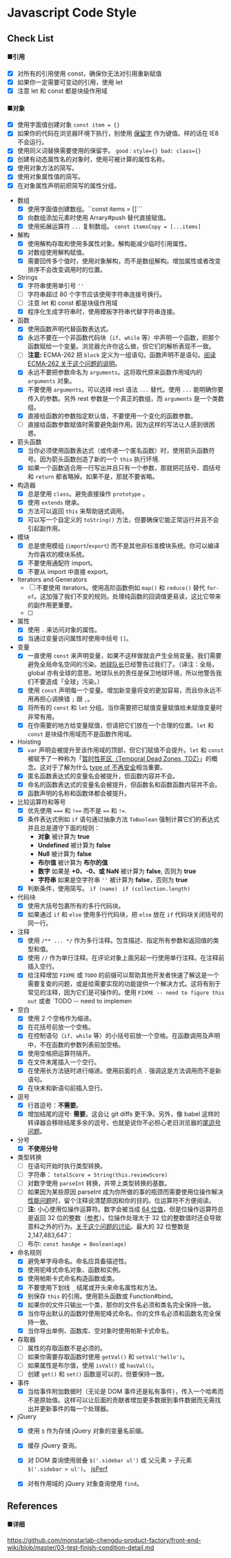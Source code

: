 # Javascript Code Style

## Check List

#### ■引用
  - [x] 对所有的引用使用 const，确保你无法对引用重新赋值
  - [x] 如果你一定需要可变动的引用，使用 let
  - [x] 注意 let 和 const 都是块级作用域
  
#### ■对象
  - [x] 使用字面值创建对象   ```const item = {}```
  - [x] 如果你的代码在浏览器环境下执行，别使用 [保留字](http://es5.github.io/#x7.6.1) 作为键值。样的话在 IE8 不会运行。 
  - [x] 使用同义词替换需要使用的保留字。 ```good：style={} bad: class={}```
  - [x] 创建有动态属性名的对象时，使用可被计算的属性名称。
  - [x] 使用对象方法的简写。
  - [x] 使用对象属性值的简写。
  - [x] 在对象属性声明前把简写的属性分组。
  
- 数组
  - [x] 使用字面值创建数组。``const items = []```
  - [x] 向数组添加元素时使用 Arrary#push 替代直接赋值。
  - [x] 使用拓展运算符 `...` 复制数组。 ```const itemsCopy = [...items]```
  
- 解构
  - [x] 使用解构存取和使用多属性对象。解构能减少临时引用属性。
  - [x] 对数组使用解构赋值。
  - [x] 需要回传多个值时，使用对象解构，而不是数组解构。增加属性或者改变排序不会改变调用时的位置。
  
- Strings
  - [x] 字符串使用单引号 `''`
  - [ ] 字符串超过 80 个字节应该使用字符串连接号换行。
  - [ ] 注意 let 和 const 都是块级作用域
  - [x] 程序化生成字符串时，使用模板字符串代替字符串连接。

- 函数
  - [x] 使用函数声明代替函数表达式。
  - [x] 永远不要在一个非函数代码块（`if`、`while` 等）中声明一个函数，把那个函数赋给一个变量。浏览器允许你这么做，但它们的解析表现不一致。
  - [ ] **注意:** ECMA-262 把 `block` 定义为一组语句。函数声明不是语句。[阅读 ECMA-262 关于这个问题的说明](http://www.ecma-international.org/publications/files/ECMA-ST/Ecma-262.pdf#page=97)。
  - [x] 永远不要把参数命名为 `arguments`。这将取代原来函数作用域内的 `arguments` 对象。
  - [x] 不要使用 `arguments`。可以选择 rest 语法 `...` 替代。使用 `...` 能明确你要传入的参数。另外 rest 参数是一个真正的数组，而 `arguments` 是一个类数组。
  - [x] 直接给函数的参数指定默认值，不要使用一个变化的函数参数。
  - [ ] 直接给函数参数赋值时需要避免副作用。因为这样的写法让人感到很困惑。
    
- 箭头函数
  - [x] 当你必须使用函数表达式（或传递一个匿名函数）时，使用箭头函数符号。因为箭头函数创造了新的一个 `this` 执行环境.
  - [x] 如果一个函数适合用一行写出并且只有一个参数，那就把花括号、圆括号和 `return` 都省略掉。如果不是，那就不要省略。
  
- 构造器
  - [x] 总是使用 `class`。避免直接操作 `prototype` 。
  - [x] 使用 `extends` 继承。
  - [x] 方法可以返回 `this` 来帮助链式调用。
  - [x] 可以写一个自定义的 `toString()` 方法，但要确保它能正常运行并且不会引起副作用。
  
- 模块
  - [x] 总是使用模组 (`import`/`export`) 而不是其他非标准模块系统。你可以编译为你喜欢的模块系统。
  - [x] 不要使用通配符 import。
  - [x] 不要从 import 中直接 export。

- Iterators and Generators
  - [ ] 不要使用 iterators。使用高阶函数例如 `map()` 和 `reduce()` 替代 `for-of`。这加强了我们不变的规则。处理纯函数的回调值更易读，这比它带来的副作用更重要。
  - [ ] 
  
- 属性
  - [x] 使用 `.` 来访问对象的属性。
  - [x] 当通过变量访问属性时使用中括号 `[]`。
  
- 变量
  - [x] 一直使用 `const` 来声明变量，如果不这样做就会产生全局变量。我们需要避免全局命名空间的污染。[地球队长](http://www.wikiwand.com/en/Captain_Planet)已经警告过我们了。（译注：全局，global 亦有全球的意思。地球队长的责任是保卫地球环境，所以他警告我们不要造成「全球」污染。）
  - [x] 使用 `const` 声明每一个变量。增加新变量将变的更加容易，而且你永远不用再担心调换错 `;` 跟 `,`。
  - [x] 将所有的 `const` 和 `let` 分组。当你需要把已赋值变量赋值给未赋值变量时非常有用。
  - [x] 在你需要的地方给变量赋值，但请把它们放在一个合理的位置。`let` 和 `const` 是块级作用域而不是函数作用域。
  
- Hoisting
  - [x] `var` 声明会被提升至该作用域的顶部，但它们赋值不会提升。`let` 和 `const` 被赋予了一种称为「[暂时性死区（Temporal Dead Zones, TDZ）](https://developer.mozilla.org/en-US/docs/Web/JavaScript/Reference/Statements/let#Temporal_dead_zone_and_errors_with_let)」的概念。这对于了解为什么 [type of 不再安全](http://es-discourse.com/t/why-typeof-is-no-longer-safe/15)相当重要。
  - [x] 匿名函数表达式的变量名会被提升，但函数内容并不会。
  - [x] 命名的函数表达式的变量名会被提升，但函数名和函数函数内容并不会。
  - [x] 函数声明的名称和函数体都会被提升。
  
- 比较运算符和等号
  - [x] 优先使用 `===` 和 `!==` 而不是 `==` 和 `!=`.
  - [x] 条件表达式例如 `if` 语句通过抽象方法 `ToBoolean` 强制计算它们的表达式并且总是遵守下面的规则：
     + **对象** 被计算为 **true**
     + **Undefined** 被计算为 **false**
     + **Null** 被计算为 **false**
     + **布尔值** 被计算为 **布尔的值**
     + **数字** 如果是 **+0、-0、或 NaN** 被计算为 **false**, 否则为 **true**
     + **字符串** 如果是空字符串 `''` 被计算为 **false**，否则为 **true**
  - [x] 判断条件，使用简写。 ```if (name) ```   ```if (collection.length)```
  
- 代码块
  - [x] 使用大括号包裹所有的多行代码块。
  - [x] 如果通过 `if` 和 `else` 使用多行代码块，把 `else` 放在 `if` 代码块关闭括号的同一行。
  
- 注释
  - [x] 使用 `/** ... */` 作为多行注释。包含描述、指定所有参数和返回值的类型和值。
  - [x] 使用 `//` 作为单行注释。在评论对象上面另起一行使用单行注释。在注释前插入空行。
  - [x] 给注释增加 `FIXME` 或 `TODO` 的前缀可以帮助其他开发者快速了解这是一个需要复查的问题，或是给需要实现的功能提供一个解决方式。这将有别于常见的注释，因为它们是可操作的。使用 `FIXME -- need to figure this out` 或者 `TODO -- need to implemen

- 空白
  - [x] 使用 2 个空格作为缩进。
  - [x] 在花括号前放一个空格。
  - [x] 在控制语句（`if`、`while` 等）的小括号前放一个空格。在函数调用及声明中，不在函数的参数列表前加空格。
  - [x] 使用空格把运算符隔开。
  - [x] 在文件末尾插入一个空行。
  - [x] 在使用长方法链时进行缩进。使用前面的点 `.` 强调这是方法调用而不是新语句。
  - [x] 在块末和新语句前插入空行。
  
- 逗号
  - [x] 行首逗号：**不需要**。
  - [x] 增加结尾的逗号: **需要**。这会让 git diffs 更干净。另外，像 babel 这样的转译器会移除结尾多余的逗号，也就是说你不必担心老旧浏览器的[尾逗号问题](es5/README.md#commas)。

- 分号
  - [x] **不使用分号**
  
- 类型转换
  - [ ] 在语句开始时执行类型转换。 
  - [ ] 字符串： ```totalScore = String(this.reviewScore)```
  - [ ] 对数字使用 `parseInt` 转换，并带上类型转换的基数。
  - [ ] 如果因为某些原因 parseInt 成为你所做的事的瓶颈而需要使用位操作解决[性能问题](http://jsperf.com/coercion-vs-casting/3)时，留个注释说清楚原因和你的目的。位运算符不方便阅读。
  - [ ] **注:** 小心使用位操作运算符。数字会被当成 [64 位值](http://es5.github.io/#x4.3.19)，但是位操作运算符总是返回 32 位的整数（[参考](http://es5.github.io/#x11.7)）。位操作处理大于 32 位的整数值时还会导致意料之外的行为。[关于这个问题的讨论](https://github.com/airbnb/javascript/issues/109)。最大的 32 位整数是 2,147,483,647：
  - [ ] 布尔: ```const hasAge = Boolean(age)```
  
- 命名规则
  - [x] 避免单字母命名。命名应具备描述性。
  - [x] 使用驼峰式命名对象、函数和实例。
  - [x] 使用帕斯卡式命名构造函数或类。
  - [x] 不要使用下划线 `_` 结尾或开头来命名属性和方法。
  - [x] 别保存 `this` 的引用。使用箭头函数或 Function#bind。
  - [x] 如果你的文件只输出一个类，那你的文件名必须和类名完全保持一致。
  - [x] 当你导出默认的函数时使用驼峰式命名。你的文件名必须和函数名完全保持一致。
  - [x] 当你导出单例、函数库、空对象时使用帕斯卡式命名。

- 存取器
  - [ ] 属性的存取函数不是必须的。
  - [ ] 如果你需要存取函数时使用 `getVal()` 和 `setVal('hello')`。
  - [ ] 如果属性是布尔值，使用 `isVal()` 或 `hasVal()`。
  - [ ] 创建 `get()` 和 `set()` 函数是可以的，但要保持一致。
  
- 事件
  - [x] 当给事件附加数据时（无论是 DOM 事件还是私有事件），传入一个哈希而不是原始值。这样可以让后面的贡献者增加更多数据到事件数据而无需找出并更新事件的每一个处理器。

- jQuery
  - [x] 使用 `$` 作为存储 jQuery 对象的变量名前缀。
  - [x] 缓存 jQuery 查询。
  - [x] 对 DOM 查询使用层叠 `$('.sidebar ul')` 或 父元素 > 子元素 `$('.sidebar > ul')`。 [jsPerf](http://jsperf.com/jquery-find-vs-context-sel/16)
  - [x] 对有作用域的 jQuery 对象查询使用 `find`。


## References
#### ■详细
https://github.com/monstarlab-chengdu-product-factory/front-end-wiki/blob/master/03-test-finish-condition-detail.md
